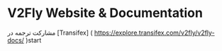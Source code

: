 # V2Fly Website & Documentation

مشارکت ترجمه در [Transifex] ( https://explore.transifex.com/v2fly/v2fly-docs/ )start

